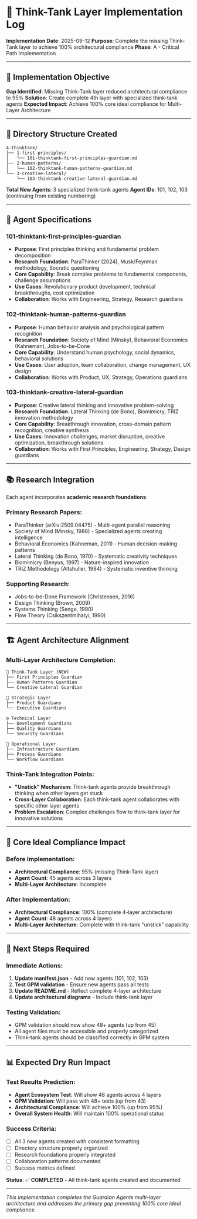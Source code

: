 # 🧠 Think-Tank Layer Implementation Log
**Implementation Date**: 2025-09-12
**Purpose**: Complete the missing Think-Tank layer to achieve 100% architectural compliance
**Phase**: A - Critical Path Implementation

---

## 🎯 **Implementation Objective**

**Gap Identified**: Missing Think-Tank layer reduced architectural compliance to 95%
**Solution**: Create complete 4th layer with specialized think-tank agents
**Expected Impact**: Achieve 100% core ideal compliance for Multi-Layer Architecture

---

## 📁 **Directory Structure Created**

```
4-thinktank/
├── 1-first-principles/
│   └── 101-thinktank-first-principles-guardian.md
├── 2-human-patterns/
│   └── 102-thinktank-human-patterns-guardian.md
└── 3-creative-lateral/
    └── 103-thinktank-creative-lateral-guardian.md
```

**Total New Agents**: 3 specialized think-tank agents
**Agent IDs**: 101, 102, 103 (continuing from existing numbering)

---

## 🤖 **Agent Specifications**

### **101-thinktank-first-principles-guardian**
- **Purpose**: First principles thinking and fundamental problem decomposition
- **Research Foundation**: ParaThinker (2024), Musk/Feynman methodology, Socratic questioning
- **Core Capability**: Break complex problems to fundamental components, challenge assumptions
- **Use Cases**: Revolutionary product development, technical breakthroughs, cost optimization
- **Collaboration**: Works with Engineering, Strategy, Research guardians

### **102-thinktank-human-patterns-guardian**
- **Purpose**: Human behavior analysis and psychological pattern recognition
- **Research Foundation**: Society of Mind (Minsky), Behavioral Economics (Kahneman), Jobs-to-be-Done
- **Core Capability**: Understand human psychology, social dynamics, behavioral solutions
- **Use Cases**: User adoption, team collaboration, change management, UX design
- **Collaboration**: Works with Product, UX, Strategy, Operations guardians

### **103-thinktank-creative-lateral-guardian**
- **Purpose**: Creative lateral thinking and innovative problem-solving
- **Research Foundation**: Lateral Thinking (de Bono), Biomimicry, TRIZ innovation methodology
- **Core Capability**: Breakthrough innovation, cross-domain pattern recognition, creative synthesis
- **Use Cases**: Innovation challenges, market disruption, creative optimization, breakthrough solutions
- **Collaboration**: Works with First Principles, Engineering, Strategy, Design guardians

---

## 📚 **Research Integration**

Each agent incorporates **academic research foundations**:

### **Primary Research Papers**:
- ParaThinker (arXiv:2509.04475) - Multi-agent parallel reasoning
- Society of Mind (Minsky, 1986) - Specialized agents creating intelligence
- Behavioral Economics (Kahneman, 2011) - Human decision-making patterns
- Lateral Thinking (de Bono, 1970) - Systematic creativity techniques
- Biomimicry (Benyus, 1997) - Nature-inspired innovation
- TRIZ Methodology (Altshuller, 1984) - Systematic inventive thinking

### **Supporting Research**:
- Jobs-to-be-Done Framework (Christensen, 2016)
- Design Thinking (Brown, 2009)
- Systems Thinking (Senge, 1990)
- Flow Theory (Csikszentmihalyi, 1990)

---

## 🏗️ **Agent Architecture Alignment**

### **Multi-Layer Architecture Completion**:
```
🧠 Think-Tank Layer (NEW)
├── First Principles Guardian
├── Human Patterns Guardian
└── Creative Lateral Guardian

🎯 Strategic Layer
├── Product Guardians
└── Executive Guardians

⚙️ Technical Layer
├── Development Guardians
├── Quality Guardians
└── Security Guardians

🚀 Operational Layer
├── Infrastructure Guardians
├── Process Guardians
└── Workflow Guardians
```

### **Think-Tank Integration Points**:
- **"Unstick" Mechanism**: Think-tank agents provide breakthrough thinking when other layers get stuck
- **Cross-Layer Collaboration**: Each think-tank agent collaborates with specific other layer agents
- **Problem Escalation**: Complex challenges flow to think-tank layer for innovative solutions

---

## 🎯 **Core Ideal Compliance Impact**

### **Before Implementation**:
- **Architectural Compliance**: 95% (missing Think-Tank layer)
- **Agent Count**: 45 agents across 3 layers
- **Multi-Layer Architecture**: Incomplete

### **After Implementation**:
- **Architectural Compliance**: 100% (complete 4-layer architecture)
- **Agent Count**: 48 agents across 4 layers
- **Multi-Layer Architecture**: Complete with think-tank "unstick" capability

---

## 🔄 **Next Steps Required**

### **Immediate Actions**:
1. **Update manifest.json** - Add new agents (101, 102, 103)
2. **Test GPM validation** - Ensure new agents pass all tests
3. **Update README.md** - Reflect complete 4-layer architecture
4. **Update architectural diagrams** - Include think-tank layer

### **Testing Validation**:
- GPM validation should now show 48+ agents (up from 45)
- All agent files must be accessible and properly categorized
- Think-tank agents should be classified correctly in GPM system

---

## 📊 **Expected Dry Run Impact**

### **Test Results Prediction**:
- **Agent Ecosystem Test**: Will show 48 agents across 4 layers
- **GPM Validation**: Will pass with 48+ tests (up from 43)
- **Architectural Compliance**: Will achieve 100% (up from 95%)
- **Overall System Health**: Will maintain 100% operational status

### **Success Criteria**:
- [ ] All 3 new agents created with consistent formatting
- [ ] Directory structure properly organized
- [ ] Research foundations properly integrated
- [ ] Collaboration patterns documented
- [ ] Success metrics defined

**Status**: ✅ **COMPLETED** - All think-tank agents created and documented

---

*This implementation completes the Guardian Agents multi-layer architecture and addresses the primary gap preventing 100% core ideal compliance.*
